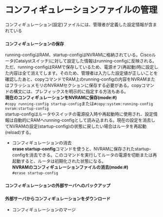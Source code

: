 # コンフィギュレーションファイルの管理
コンフィギュレーション(設定)ファイルには、管理者が定義した設定情報が含まれている

### `コンフィギュレーションの保存`
running-configはRAM、startup-configはNVRAMに格納されている。Ciscoルータ(Catalystスイッチ)に対して設定した情報はrunning-configに反映される。ただ、running-configはRAMで保存しているため、電源オフ(再起動)時に設定した内容は全て消えてします。そのため、管理者は入力した設定値が正しいことを確認したあと、copyコマンドでRAM上のrunning-configの内容をNVRAMまたはフラッシュメモリのNVRAMセクションに保存する必要がある。copyコマンドの構文には、プレフィックスを明示的に指定する方法もある。  
**現在のコンフィギュレーションをNVRAMに保存(mode:#)**  
`#copy running-config startup-config`または`#copy:system:running-config nvram:startup-config`  
startup-configはルータやスイッチの電源投入時や再起動時に使用され、設定情報は自動的にRAMへrunning-configとして読み込まれる。現在の設定を消去してNVRAMの設定(startup-config)の状態に戻したい場合はルータを再起動(reload)する。

- コンフィギュレーションの消去  
**erase startup-config**コマンドを使うと、NVRAMに保存されたstartup-configを消去できる。このコマンドを実行してルータの電源を切断または再起動すると、ルータは初期化された状態になる。  
**NVRAMのコンフィギュレーションファイルの消去(mode:#)**  
`#erase startup-config`

### `コンフィギュレーションの外部サーバへのバックアップ`

### `外部サーバからコンフィギュレーションをダウンロード`

- コンフィギュレーションのマージ
